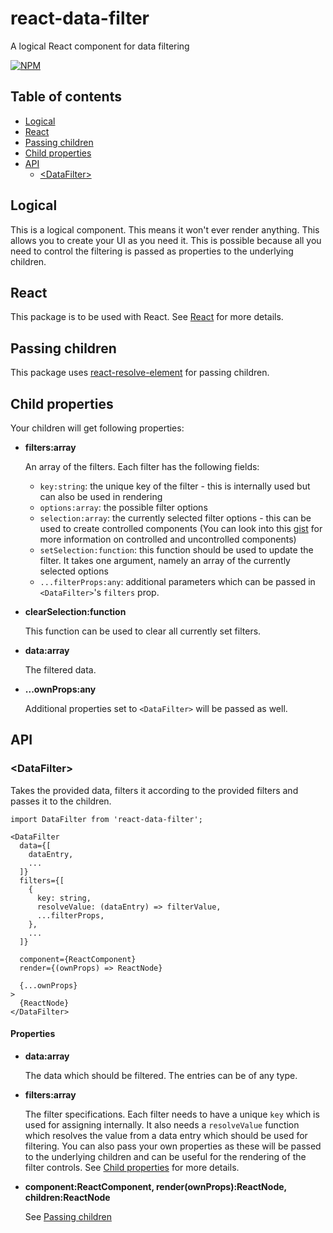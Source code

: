 # react-data-filter

A logical React component for data filtering

[![NPM](https://nodei.co/npm/react-data-filter.png?downloads=true&downloadRank=true&stars=true)](https://nodei.co/npm/react-data-filter/)

## Table of contents
 - [Logical](#logical)
 - [React](#react)
 - [Passing children](#passing-children)
 - [Child properties](#child-properties)
 - [API](#api)
   - [\<DataFilter\>](#datafilter)

## Logical

This is a logical component. This means it won't ever render anything.
This allows you to create your UI as you need it. This is possible because all you need to control the filtering is passed
as properties to the underlying children.

## React

This package is to be used with React.
See [React](https://facebook.github.io/react/) for more details.

## Passing children

This package uses [react-resolve-element](https://npmjs.com/package/react-resolve-element) for passing children.

## Child properties

Your children will get following properties:

* **filters:array**

  An array of the filters.
  Each filter has the following fields:
    - `key:string`: the unique key of the filter - this is internally used but can also be used in rendering
    - `options:array`: the possible filter options
    - `selection:array`: the currently selected filter options - this can be used to create controlled components (You can look into this [gist](https://gist.github.com/markerikson/d71cfc81687f11609d2559e8daee10cc) for more information on controlled and uncontrolled components)
    - `setSelection:function`: this function should be used to update the filter. It takes one argument, namely an array of the currently selected options
    - `...filterProps:any`: additional parameters which can be passed in `<DataFilter>`'s `filters` prop.

* **clearSelection:function**

  This function can be used to clear all currently set filters.

* **data:array**

  The filtered data.

* **...ownProps:any**

  Additional properties set to `<DataFilter>` will be passed as well.

## API

### \<DataFilter\>

Takes the provided data, filters it according to the provided filters and passes it to the children.

```JSX
import DataFilter from 'react-data-filter';

<DataFilter
  data={[
    dataEntry,
    ...
  ]}
  filters={[
    {
      key: string,
      resolveValue: (dataEntry) => filterValue,
      ...filterProps,
    },
    ...
  ]}

  component={ReactComponent}
  render={(ownProps) => ReactNode}

  {...ownProps}
>
  {ReactNode}
</DataFilter>
```

#### Properties

* **data:array**

  The data which should be filtered.
  The entries can be of any type.

* **filters:array**

  The filter specifications.
  Each filter needs to have a unique `key` which is used for assigning internally.
  It also needs a `resolveValue` function which resolves the value from a data entry which should be used for filtering.
  You can also pass your own properties as these will be passed to the underlying children and can be useful for the rendering of the filter controls.
  See [Child properties](#child-properties) for more details.

* **component:ReactComponent, render(ownProps):ReactNode, children:ReactNode**

  See [Passing children](#passing-children)
